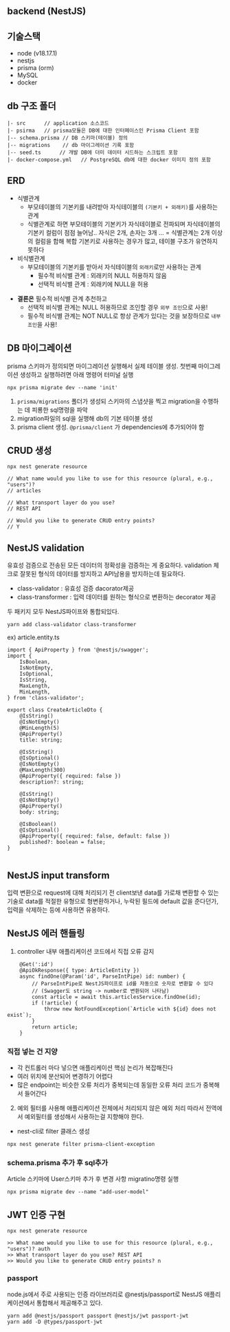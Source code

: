 ## backend (NestJS)

## 기술스택

-   node (v18.17.1)
-   nestjs
-   prisma (orm)
-   MySQL
-   docker

## db 구조 폴더

```
|- src      // application 소스코드
|- psirma   // prisma모듈은 DB에 대한 인터페이스인 Prisma Client 포함
|-- schema.prisma // DB 스키마(테이블) 정의
|-- migrations    // db 마이그레이션 기록 포함
|-- seed.ts      // 개발 DB에 더미 데이터 시드하는 스크립트 포함
|- docker-compose.yml   // PostgreSQL db에 대한 docker 이미지 정의 포함
```

## ERD

-   식별관계
    -   부모테이블의 기본키를 내려받아 자식테이블의 `(기본키 + 외래키)`를 사용하는 관계
    -   식별관계로 하면 부모테이블의 기본키가 자식테이블로 전파되며 자식테이블의 기본키 컬럼이 점점 늘어남.. 자식은 2개, 손자는 3개 ...
        = 식별관계는 2개 이상의 컬럼을 합해 복합 기본키로 사용하는 경우가 많고, 테이블 구조가 유연하지 못하다
-   비식별관계
    -   부모테이블의 기본키를 받아서 자식테이블의 `외래키`로만 사용하는 관계
        -   필수적 비식별 관계 : 외래키의 NULL 허용하지 않음
        -   선택적 비식별 관계 : 외래키에 NULL을 허용

*   **결론은** 필수적 비식별 관계 추천하고
    -   선택적 비식별 관계는 NULL 허용하므로 조인할 경우 `외부 조인`으로 사용!
    -   필수적 비식별 관계는 NOT NULL로 항상 관계가 있다는 것을 보장하므로 `내부 조인`을 사용!

## DB 마이그레이션

prisma 스키마가 정의되면 마이그레이션 실행해서 실제 테이블 생성.
첫번째 마이그레이션 생성하고 실행하려면 아래 명령어 터미널 실행

```
npx prisma migrate dev --name 'init'
```

1. `prisma/migrations` 폴더가 생성되 스키마의 스냅샷을 찍고 migration을 수행하는 데 피룡한 sql명령을 파악
2. migration파일의 sql을 실행해 db의 기본 테이블 생성
3. prisma client 생성. `@prisma/client` 가 dependencies에 추가되어야 함

## CRUD 생성

```
npx nest generate resource

// What name would you like to use for this resource (plural, e.g., "users")?
// articles

// What transport layer do you use?
// REST API

// Would you like to generate CRUD entry points?
// Y

```

## NestJS validation

유효성 검증으로 전송된 모든 데이터의 정확성을 검증하는 게 중요하다. validation 체크로 잘못된 형식의 데이터를 방지하고 API남용을 방지하는데 필요하다.

-   class-validator : 유효성 검증 dacorator제공
-   class-transformer : 입력 데이터를 원하는 형식으로 변환하는 decorator 제공

두 패키지 모두 NestJS파이프와 통합되있다.

```
yarn add class-validator class-transformer
```

ex) article.entity.ts

```
import { ApiProperty } from '@nestjs/swagger';
import {
    IsBoolean,
    IsNotEmpty,
    IsOptional,
    IsString,
    MaxLength,
    MinLength,
} from 'class-validator';

export class CreateArticleDto {
    @IsString()
    @IsNotEmpty()
    @MinLength(5)
    @ApiProperty()
    title: string;

    @IsString()
    @IsOptional()
    @IsNotEmpty()
    @MaxLength(300)
    @ApiProperty({ required: false })
    description?: string;

    @IsString()
    @IsNotEmpty()
    @ApiProperty()
    body: string;

    @IsBoolean()
    @IsOptional()
    @ApiProperty({ required: false, default: false })
    published?: boolean = false;
}


```

## NestJS input transform

입력 변환으로 request에 대해 처리되기 전 client보낸 data를 가로채 변환할 수 있는 기술로 data를 적절한 유형으로 형변환하거나, 누락된 필드에 default 값을 준다던가, 입력을 삭제하는 등에 사용하면 유용하다.

## NestJS 에러 핸들링

1. controller 내부 애플리케이션 코드에서 직접 오류 감지

```
    @Get(':id')
    @ApiOkResponse({ type: ArticleEntity })
    async findOne(@Param('id', ParseIntPipe) id: number) {
        // ParseIntPipe로 NestJS파이프로 id를 자동으로 숫자로 변환할 수 있다
        // (Swagger도 string -> number로 변환되어 나타남)
        const article = await this.articlesService.findOne(id);
        if (!article) {
            throw new NotFoundException(`Article with ${id} does not exist`);
        }
        return article;
    }

```

### 직접 넣는 건 지양

-   각 컨트롤러 마다 넣으면 애플리케이션 핵심 논리가 복잡해진다
-   여러 위치에 분산되어 변경하기 어렵다
-   많은 endpoint는 비슷한 오류 처리가 중복되는데 동일한 오류 처리 코드가 중복해서 들어간다

2. 예외 필터를 사용해 애플리케이션 전체에서 처리되지 않은 예외 처리
   따라서 전역에서 예외필터를 생성해서 사용하는걸 지향해야 한다.

-   nest-cli로 filter 클래스 생성

```
npx nest generate filter prisma-client-exception

```

### schema.prisma 추가 후 sql추가

Article 스키마에 User스키마 추가 후 변경 사항 migratino명령 실행

```
npx prisma migrate dev --name "add-user-model"
```

## JWT 인증 구현

```
npx nest generate resource

>> What name would you like to use for this resource (plural, e.g., "users")? auth
>> What transport layer do you use? REST API
>> Would you like to generate CRUD entry points? n
```

### passport

node.js에서 주로 사용되는 인증 라이브러리로 @nestjs/passport로 NestJS 애플리케이션에서 통합해서 제공해주고 있다.

```
yarn add @nestjs/passport passport @nestjs/jwt passport-jwt
yarn add -D @types/passport-jwt
```
